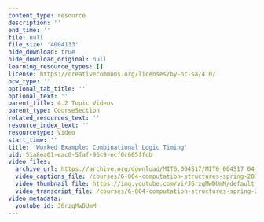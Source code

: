```yaml
---
content_type: resource
description: ''
end_time: ''
file: null
file_size: '4004133'
hide_download: true
hide_download_original: null
learning_resource_types: []
license: https://creativecommons.org/licenses/by-nc-sa/4.0/
ocw_type: ''
optional_tab_title: ''
optional_text: ''
parent_title: 4.2 Topic Videos
parent_type: CourseSection
related_resources_text: ''
resource_index_text: ''
resourcetype: Video
start_time: ''
title: 'Worked Example: Combinational Logic Timing'
uid: 51a8ea01-eac0-5faf-96c9-ecf0c605ffcb
video_files:
  archive_url: https://archive.org/download/MIT6.004S17/MIT6_004S17_04-02-08-03_300k.mp4
  video_captions_file: /courses/6-004-computation-structures-spring-2017/d38f982f45e55d27b5ad2aa6e953a273_J6rzqMwDUmM.vtt
  video_thumbnail_file: https://img.youtube.com/vi/J6rzqMwDUmM/default.jpg
  video_transcript_file: /courses/6-004-computation-structures-spring-2017/5cc5c67ffb37073523dc4cd1dd11726a_J6rzqMwDUmM.pdf
video_metadata:
  youtube_id: J6rzqMwDUmM
---
```

